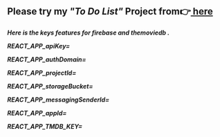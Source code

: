 <h2>Please try my <em>"To Do List"</em> Project from👉<a href="https://movie-app-mnrgdkl.herokuapp.com/" target="blank" rel="noopener noreferrer"> here</a> </h2>

<h5> Here is the keys features for <em> firebase </em> and <em> themoviedb </em>.  
  <p> REACT_APP_apiKey= </p>
  <p> REACT_APP_authDomain=  </p>
  <p> REACT_APP_projectId=  </p>
  <p> REACT_APP_storageBucket=  </p>
  <p> REACT_APP_messagingSenderId=  </p>
  <p> REACT_APP_appId=  </p>
  <p> REACT_APP_TMDB_KEY=  </p>

